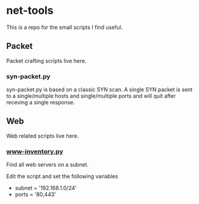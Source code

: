 net-tools
=========

This is a repo for the small scripts I find useful.


Packet
------

Packet crafting scripts live here.


### syn-packet.py

syn-packet.py is based on a classic SYN scan. A single SYN packet is sent
to a single/multiple hosts and single/multiple ports and will quit after
receving a single response.


Web
---

Web related scripts live here.


### www-inventory.py

Find all web servers on a subnet.

Edit the script and set the following variables

  - subnet = '192.168.1.0/24'
  - ports = '80,443'


